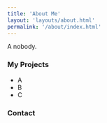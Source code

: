 ```yaml
---
title: 'About Me'
layout: 'layouts/about.html'
permalink: '/about/index.html'
---
```



A nobody.

### My Projects

- A
- B
- C

### Contact
